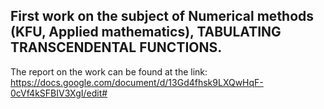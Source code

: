 ## First work on the subject of Numerical methods (KFU, Applied mathematics), TABULATING TRANSCENDENTAL FUNCTIONS. 
The report on the work can be found at the link: https://docs.google.com/document/d/13Gd4fhsk9LXQwHqF-0cVf4kSFBIV3XgI/edit#
